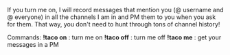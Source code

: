 If you turn me on, I will record messages that mention you (@ username and @ everyone) in all the channels I am in and PM them to you when you ask for them. That way, you don't need to hunt through tons of channel history!

Commands:
**!taco on** : turn me on
**!taco off** : turn me off
**!taco me** : get your messages in a PM
